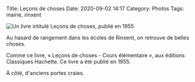 Title: Leçons de choses
Date: 2020-09-02 14:17
Category: Photos
Tags: mairie, rinxent

![Un livre intitulé Leçons de choses, publié en 1955]({static}/images/lecons-de-choses/1024.jpg#mid "Un livre intitulé Leçons de choses, publié en 1955")

Au hasard de rangement dans les écoles de Rinxent, on retrouve de belles choses.

Comme ce livre, « Leçons de choses - Cours élémentaire », aux éditions Classiques Hachette. Ce livre a été publié en 1955.

À côté, d'anciens portes craies.
